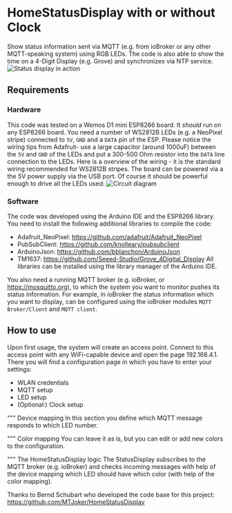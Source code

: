 # HomeStatusDisplay with or without Clock

Show status information sent via MQTT (e.g. from ioBroker or any other MQTT-speaking system) using RGB LEDs.
The code is also able to show the time on a 4-Digit Display (e.g. Grove) and synchronizes via NTP service.
![Status display in action](../assets/HSD_Clock.jpg)

## Requirements
### Hardware
This code was tested on a Wemos D1 mini ESP8266 board. It *should* run on any ESP8266 board. You need a number of WS2812B LEDs (e.g. a NeoPixel stripe) connected to `5V`, `GND` and a `DATA` pin of the ESP. Please notice the wiring tips from Adafruit- use a large capacitor (around 1000uF) between the `5V` and `GND` of the LEDs and put a 300-500 Ohm resistor into the `DATA` line connection to the LEDs. Here is a overview of the wiring - it is the standard wiring recommended for WS2812B stripes. The board can be powered via a the 5V power supply via the USB port. Of course it should be powerful enough to drive all the LEDs used:
![Circuit diagram](../assets/Schaltplan_HSD_Clock.png)

### Software
The code was developed using the Arduino IDE and the ESP8266 library. You need to install the following additional libraries to compile the code:
 - Adafruit_NeoPixel: https://github.com/adafruit/Adafruit_NeoPixel
 - PubSubClient: https://github.com/knolleary/pubsubclient
 - ArduinoJson: https://github.com/bblanchon/ArduinoJson
 - TM1637: https://github.com/Seeed-Studio/Grove_4Digital_Display
All libraries can be installed using the library manager of the Arduino IDE.

You also need a running MQTT broker (e.g. ioBroker, or https://mosquitto.org), to which the system you want to monitor pushes its status information. For example, in ioBroker the status information which you want to display, can be configured using the ioBroker modules `MQTT Broker/Client` and `MQTT client`.

## How to use
Upon first usage, the system will create an access point. Connect to this access point with any WiFi-capable device and open the page 192.168.4.1.
There you will find a configuration page in which you have to enter your settings:
 - WLAN credentials
 - MQTT setup
 - LED setup
 - (Optional:) Clock setup

""" Device mapping
In this section you define which MQTT message responds to which LED number.

""" Color mapping
You can leave it as is, but you can edit or add new colors to the configuration.

""" The HomeStatusDisplay logic
The StatusDisplay subscribes to the MQTT broker (e.g. ioBroker) and checks incoming messages with help of the device mapping which LED should have which color (with help of the color mapping).
 
Thanks to Bernd Schubart who developed the code base for this project: https://github.com/MTJoker/HomeStatusDisplay